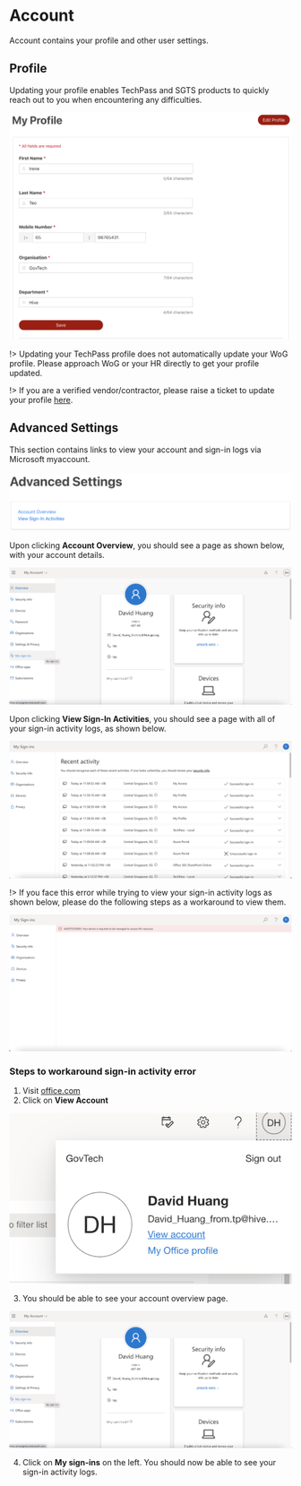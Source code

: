 # Account
Account contains your profile and other user settings.

## Profile
Updating your profile enables TechPass and SGTS products to quickly reach out to you when encountering any difficulties.

![profile](assets/images/account/user_profile.png)

!> Updating your TechPass profile does not automatically update your WoG profile. Please approach WoG or your HR directly to get your profile updated.

!> If you are a verified vendor/contractor, please raise a ticket to update your profile [here]().

## Advanced Settings
This section contains links to view your account and sign-in logs via Microsoft myaccount.

![advanced settings](assets/images/account/advanced_settings.png)

Upon clicking **Account Overview**, you should see a page as shown below, with your account details.

![ms account overview](assets/images/account/ms_account_overview.png)

Upon clicking **View Sign-In Activities**, you should see a page with all of your sign-in activity logs, as shown below.

![ms sign-in logs](assets/images/account/ms_sign_in_logs.png)

!> If you face this error while trying to view your sign-in activity logs as shown below, please do the following steps as a workaround to view them.

![ms sign-in logs error](assets/images/account/ms_sign_in_logs_error.png)

### Steps to workaround sign-in activity error

1. Visit [office.com](https://office.com)
2. Click on **View Account**

![view account step](assets/images/account/view_account_step.png)

3. You should be able to see your account overview page.

![ms account overview](assets/images/account/ms_account_overview.png)

4. Click on **My sign-ins** on the left. You should now be able to see your sign-in activity logs.